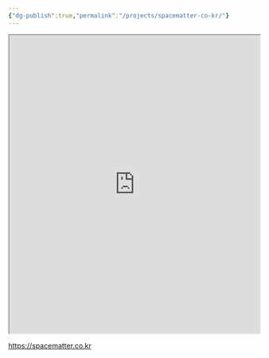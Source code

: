 ```yaml
---
{"dg-publish":true,"permalink":"/projects/spacematter-co-kr/"}
---
```



<iframe src="https://spacematter.co.kr" width="100%" height="600"></iframe>

https://spacematter.co.kr
